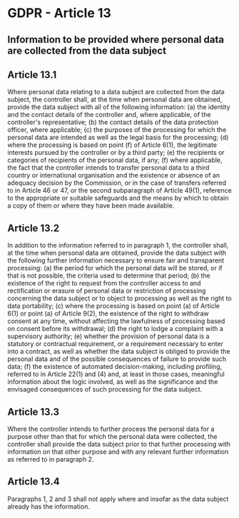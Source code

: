 # GDPR - Article 13
## Information to be provided where personal data are collected from the data subject

  
## Article 13.1
Where personal data relating to a data subject are collected from the data subject, the controller shall, at the time when personal data are obtained, provide the data subject with all of the following information:
(a) the identity and the contact details of the controller and, where applicable, of the controller's representative;
(b) the contact details of the data protection officer, where applicable;
(c) the purposes of the processing for which the personal data are intended as well as the legal basis for the processing;
(d) where the processing is based on point (f)  of Article 6(1), the legitimate interests pursued by the controller or by a third party;
(e) the recipients or categories of recipients of the personal data, if any;
(f) where applicable, the fact that the controller intends to transfer personal data to a third country or international organisation and the existence or absence of an adequacy decision by the Commission, or in the case of transfers referred to in Article 46 or 47, or the second subparagraph of Article 49(1), reference to the appropriate or suitable safeguards and the means by which to obtain a copy of them or where they have been made available.
  
## Article 13.2
In addition to the information referred to in paragraph 1, the controller shall, at the time when personal data are obtained, provide the data subject with the following further information necessary to ensure fair and transparent processing:
(a) the period for which the personal data will be stored, or if that is not possible, the criteria used to determine that period;
(b) the existence of the right to request from the controller access to and rectification or erasure of personal data or restriction of processing concerning the data subject or to object to processing as well as the right to data portability;
(c) where the processing is based on point (a)  of Article 6(1) or point (a)  of Article 9(2), the existence of the right to withdraw consent at any time, without affecting the lawfulness of processing based on consent before its withdrawal;
(d) the right to lodge a complaint with a supervisory authority;
(e) whether the provision of personal data is a statutory or contractual requirement, or a requirement necessary to enter into a contract, as well as whether the data subject is obliged to provide the personal data and of the possible consequences of failure to provide such data;
(f) the existence of automated decision-making, including profiling, referred to in Article 22(1) and (4) and, at least in those cases, meaningful information about the logic involved, as well as the significance and the envisaged consequences of such processing for the data subject.
  
## Article 13.3
Where the controller intends to further process the personal data for a purpose other than that for which the personal data were collected, the controller shall provide the data subject prior to that further processing with information on that other purpose and with any relevant further information as referred to in paragraph 2.
  
## Article 13.4
Paragraphs 1, 2 and 3 shall not apply where and insofar as the data subject already has the information.
  